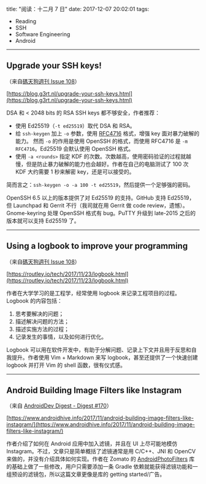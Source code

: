 title: "阅读：十二月 7 日"
date: 2017-12-07 20:02:01
tags:
- Reading
- SSH
- Software Engineering
- Android
---

## Upgrade your SSH keys!

（来自[碼天狗週刊 Issue 108](https://weekly.codetengu.com/issues/108)）

[https://blog.g3rt.nl/upgrade-your-ssh-keys.html](https://blog.g3rt.nl/upgrade-your-ssh-keys.html) 

DSA 和 < 2048 bits 的 RSA SSH keys 都不够安全，作者推荐：

 - 使用 Ed25519（`-t ed25519`）取代 DSA 和 RSA。
 - 给 `ssh-keygen` 加上 `-o` 参数，使用 [RFC4716](https://tools.ietf.org/html/rfc4716) 格式，增强 key 面对暴力破解的能力。
   然而 `-o` 的作用是使用 OpenSSH 的格式，而使用 RFC4716 是 `-m RFC4716`。Ed25519 会默认使用 OpenSSH 格式。
 - 使用 `-a <rounds>` 指定 KDF 的次数。次数越高，使用密码验证的过程就越慢，但是防止暴力破解的能力也会越好。作者在自己的电脑测试了 100 次 KDF 大约需要 1 秒来解密 key，还是可以接受的。

简而言之：`ssh-keygen -o -a 100 -t ed25519`，然后提供一个足够强的密码。

OpenSSH 6.5 以上的版本提供了对 Ed25519 的支持。GitHub 支持 Ed25519，但 Launchpad 和 Gerrit 不行（我司就在用 Gerrit 做 code review，遗憾）。Gnome-keyring 处理 OpenSSH 格式有 bug。PuTTY 升级到 late-2015 之后的版本就可以支持 Ed25519 了。

- - -

## Using a logbook to improve your programming

（来自[碼天狗週刊 Issue 108](https://weekly.codetengu.com/issues/108)）

[https://routley.io/tech/2017/11/23/logbook.html](https://routley.io/tech/2017/11/23/logbook.html) 

作者在大学学习的是工程学，经常使用 logbook 来记录工程项目的过程。Logbook 的内容包括：

1. 思考要解决的问题；
2. 描述解决问题的方法；
3. 描述实施方法的过程；
4. 记录发生的事情，以及如何进行优化。

Logbook 可以用在软件开发中，有助于分解问题、记录上下文并且用于反思和自我提升。作者使用 Vim + Markdown 来写 logbook，甚至还提供了一个快速创建 logbook 并打开 Vim 的 shell 函数，很有仪式感。

- - -

## Android Building Image Filters like Instagram

（来自 [AndroidDev Digest - Digest #170](https://www.androiddevdigest.com/digest-170/)）

[https://www.androidhive.info/2017/11/android-building-image-filters-like-instagram/](https://www.androidhive.info/2017/11/android-building-image-filters-like-instagram/) 

作者介绍了如何在 Android 应用中加入滤镜，并且在 UI 上尽可能地模仿 Instagram。不过，文章只是简单概括了滤镜通常是用 C/C++、JNI 和 OpenCV 来做的，并没有介绍具体如何实现。作者在 Zomato 的 [AndroidPhotoFilters](https://github.com/Zomato/AndroidPhotoFilters) 库的基础上做了一些修改，用户只需要添加一条 Gradle 依赖就能获得滤镜功能和一组预设的滤镜包，所以这篇文章更像是库的 getting started/广告。
